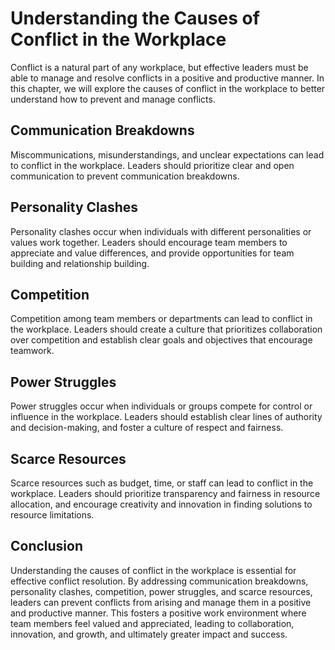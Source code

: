 Understanding the Causes of Conflict in the Workplace
=====================================================================================

Conflict is a natural part of any workplace, but effective leaders must be able to manage and resolve conflicts in a positive and productive manner. In this chapter, we will explore the causes of conflict in the workplace to better understand how to prevent and manage conflicts.

Communication Breakdowns
------------------------

Miscommunications, misunderstandings, and unclear expectations can lead to conflict in the workplace. Leaders should prioritize clear and open communication to prevent communication breakdowns.

Personality Clashes
-------------------

Personality clashes occur when individuals with different personalities or values work together. Leaders should encourage team members to appreciate and value differences, and provide opportunities for team building and relationship building.

Competition
-----------

Competition among team members or departments can lead to conflict in the workplace. Leaders should create a culture that prioritizes collaboration over competition and establish clear goals and objectives that encourage teamwork.

Power Struggles
---------------

Power struggles occur when individuals or groups compete for control or influence in the workplace. Leaders should establish clear lines of authority and decision-making, and foster a culture of respect and fairness.

Scarce Resources
----------------

Scarce resources such as budget, time, or staff can lead to conflict in the workplace. Leaders should prioritize transparency and fairness in resource allocation, and encourage creativity and innovation in finding solutions to resource limitations.

Conclusion
----------

Understanding the causes of conflict in the workplace is essential for effective conflict resolution. By addressing communication breakdowns, personality clashes, competition, power struggles, and scarce resources, leaders can prevent conflicts from arising and manage them in a positive and productive manner. This fosters a positive work environment where team members feel valued and appreciated, leading to collaboration, innovation, and growth, and ultimately greater impact and success.
